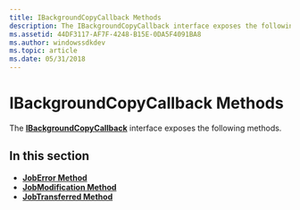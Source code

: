 ```yaml
---
title: IBackgroundCopyCallback Methods
description: The IBackgroundCopyCallback interface exposes the following methods.
ms.assetid: 44DF3117-AF7F-4248-B15E-0DA5F4091BA8
ms.author: windowssdkdev
ms.topic: article
ms.date: 05/31/2018
---
```


# IBackgroundCopyCallback Methods

The [**IBackgroundCopyCallback**](/windows/desktop/api/Bits/nn-bits-ibackgroundcopycallback) interface exposes the following methods.

## In this section

-   [**JobError Method**](/windows/desktop/api/Bits/nf-bits-ibackgroundcopycallback-joberror)
-   [**JobModification Method**](/windows/desktop/api/Bits/nf-bits-ibackgroundcopycallback-jobmodification)
-   [**JobTransferred Method**](/windows/desktop/api/Bits/nf-bits-ibackgroundcopycallback-jobtransferred)

 

 




